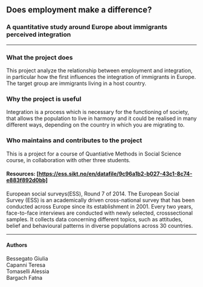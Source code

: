 ## Does employment make a difference?
### A quantitative study around Europe about immigrants perceived integration
---
### What the project does
This project analyze the relationship between employment and integration, in particular how the first influences the integration of immigrants in Europe. The target group are immigrants living in a host country. 

### Why the project is useful
Integration is a process which is necessary for the functioning of society, that allows the
population to live in harmony and it could be realised in many different ways, depending on
the country in which you are migrating to.

### Who maintains and contributes to the project
This is a project for a course of Quantiative Methods in Social Science course, in collaboration with other three students.

#### Resources: [https://ess.sikt.no/en/datafile/9c96a1b2-b027-43c1-8c74-e883f892d0bb]
European social surveys(ESS), Round 7 of 2014. The European Social Survey (ESS) is an academically
driven cross-national survey that has been conducted across Europe since its establishment in
2001. Every two years, face-to-face interviews are conducted with newly selected, crosssectional samples. It collects data concerning different topics, such as attitudes, belief and behavioural patterns in diverse populations across 30 countries.

---
#### Authors
Bessegato Giulia \
Capanni Teresa \
Tomaselli Alessia \
Bargach Fatna

